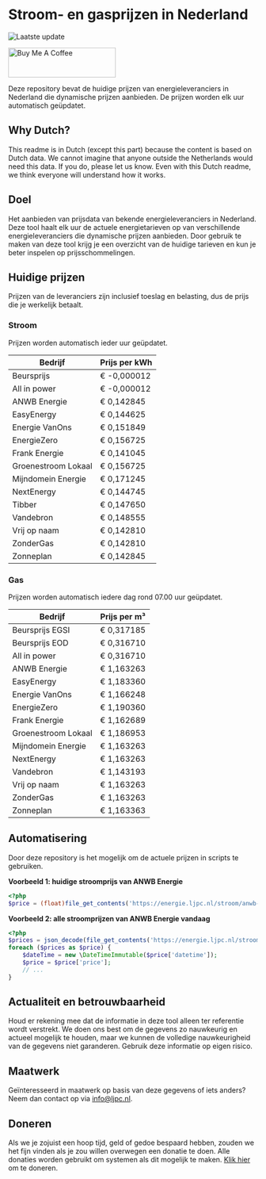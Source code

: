 # Stroom- en gasprijzen in Nederland

![Laatste update](https://img.shields.io/badge/laatste%20update-2025--10--25%2002%3A00%20CET-brightgreen)

<a href="https://www.buymeacoffee.com/Lars-" target="_blank"><img src="https://cdn.buymeacoffee.com/buttons/v2/default-orange.png" alt="Buy Me A Coffee" height="60" style="height: 60px !important;width: 217px !important;" ></a>

Deze repository bevat de huidige prijzen van energieleveranciers in Nederland die dynamische prijzen aanbieden. De prijzen worden elk uur automatisch geüpdatet.

## Why Dutch?

This readme is in Dutch (except this part) because the content is based on Dutch data. We cannot imagine that anyone outside the Netherlands would need this data. If you do, please let us know. Even with this Dutch readme, we think
everyone will understand how it works.

## Doel

Het aanbieden van prijsdata van bekende energieleveranciers in Nederland. Deze tool haalt elk uur de actuele energietarieven op van verschillende energieleveranciers die dynamische prijzen aanbieden. Door gebruik te maken van deze tool
krijg je een overzicht van de huidige tarieven en kun je beter inspelen op prijsschommelingen.

## Huidige prijzen

Prijzen van de leveranciers zijn inclusief toeslag en belasting, dus de prijs die je werkelijk betaalt.

### Stroom

Prijzen worden automatisch ieder uur geüpdatet.

 Bedrijf | Prijs per kWh 
---------|---------------
Beursprijs | € -0,000012
All in power | € -0,000012
ANWB Energie | € 0,142845
EasyEnergy | € 0,144625
Energie VanOns | € 0,151849
EnergieZero | € 0,156725
Frank Energie | € 0,141045
Groenestroom Lokaal | € 0,156725
Mijndomein Energie | € 0,171245
NextEnergy | € 0,144745
Tibber | € 0,147650
Vandebron | € 0,148555
Vrij op naam | € 0,142810
ZonderGas | € 0,142810
Zonneplan | € 0,142845


### Gas

Prijzen worden automatisch iedere dag rond 07.00 uur geüpdatet.

 Bedrijf | Prijs per m³ 
---------|--------------
Beursprijs EGSI | € 0,317185
Beursprijs EOD | € 0,316710
All in power | € 0,316710
ANWB Energie | € 1,163263
EasyEnergy | € 1,183360
Energie VanOns | € 1,166248
EnergieZero | € 1,190360
Frank Energie | € 1,162689
Groenestroom Lokaal | € 1,186953
Mijndomein Energie | € 1,163263
NextEnergy | € 1,163263
Vandebron | € 1,143193
Vrij op naam | € 1,163263
ZonderGas | € 1,163263
Zonneplan | € 1,163363


## Automatisering

Door deze repository is het mogelijk om de actuele prijzen in scripts te gebruiken.

**Voorbeeld 1: huidige stroomprijs van ANWB Energie**

```php
<?php
$price = (float)file_get_contents('https://energie.ljpc.nl/stroom/anwb-energie-nu.txt');

```

**Voorbeeld 2: alle stroomprijzen van ANWB Energie vandaag**

```php
<?php
$prices = json_decode(file_get_contents('https://energie.ljpc.nl/stroom/all-in-power-vandaag.json'),true);
foreach ($prices as $price) {
    $dateTime = new \DateTimeImmutable($price['datetime']);
    $price = $price['price'];
    // ...
}
```

## Actualiteit en betrouwbaarheid

Houd er rekening mee dat de informatie in deze tool alleen ter referentie wordt verstrekt. We doen ons best om de gegevens zo nauwkeurig en actueel mogelijk te houden, maar we kunnen de volledige nauwkeurigheid van de gegevens niet
garanderen. Gebruik deze informatie op eigen risico.

## Maatwerk

Geïnteresseerd in maatwerk op basis van deze gegevens of iets anders? Neem dan contact op
via [info@ljpc.nl](mailto:info@ljpc.nl?subject=Energie%20prijzen).

## Doneren

Als we je zojuist een hoop tijd, geld of gedoe bespaard hebben, zouden we het fijn vinden als je zou willen overwegen een
donatie te doen. Alle donaties worden gebruikt om systemen als dit mogelijk te
maken. [Klik hier](https://www.buymeacoffee.com/Lars-) om te doneren.
